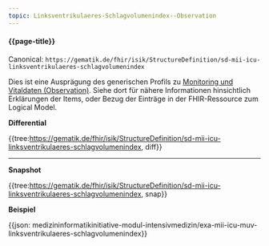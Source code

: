 ```yaml
---
topic: Linksventrikulaeres-Schlagvolumenindex--Observation
---
```

#### {{page-title}}

Canonical: 
```https://gematik.de/fhir/isik/StructureDefinition/sd-mii-icu-linksventrikulaeres-schlagvolumenindex```
<br> 

Dies ist eine Ausprägung des generischen Profils zu [Monitoring und Vitaldaten (Observation)](https://www.medizininformatik-initiative.de/fhir/ext/modul-icu/StructureDefinition/monitoring-und-vitaldaten). Siehe dort für nähere Informationen hinsichtlich Erklärungen der Items, oder Bezug der Einträge in der FHIR-Ressource zum Logical Model. 


**Differential**

{{tree:https://gematik.de/fhir/isik/StructureDefinition/sd-mii-icu-linksventrikulaeres-schlagvolumenindex, diff}}

---

**Snapshot**

{{tree:https://gematik.de/fhir/isik/StructureDefinition/sd-mii-icu-linksventrikulaeres-schlagvolumenindex, snap}}

**Beispiel**

{{json: medizininformatikinitiative-modul-intensivmedizin/exa-mii-icu-muv-linksventrikulaeres-schlagvolumenindex}}